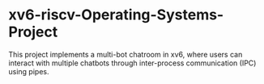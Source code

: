 # xv6-riscv-Operating-Systems-Project
This project implements a multi-bot chatroom in xv6, where users can interact with multiple chatbots through inter-process communication (IPC) using pipes. 

